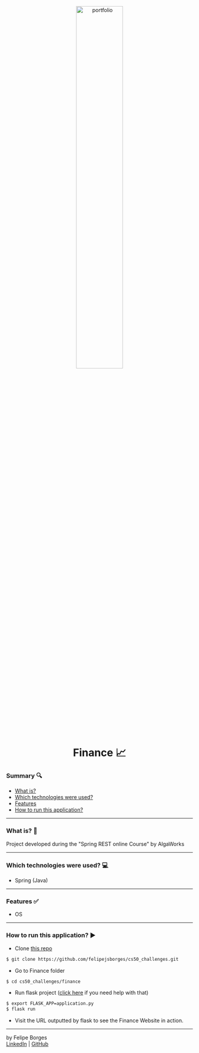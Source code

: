 <div align="center">	
	<img src="./.github/intro.jpg" alt="portfolio" width="50%"/>	
</div>

<div align="center">
	<h1>Finance 📈</h1>	
</div>

### Summary 🔍
- [What is?](#what-is-)
- [Which technologies were used?](#which-technologies-were-used-)
- [Features](#features-)
- [How to run this application?](#how-to-run-this-application-%EF%B8%8F)
<hr>

### What is? 🤔
Project developed during the "Spring REST online Course" by AlgaWorks
<hr>

### Which technologies were used? 💻
- Spring (Java)
<hr>

### Features ✅<br>
- OS
<hr>

### How to run this application? ▶️<br>


- Clone [this repo](https://github.com/felipejsborges/cs50_challenges)
```bash
$ git clone https://github.com/felipejsborges/cs50_challenges.git
```

- Go to Finance folder
```bash
$ cd cs50_challenges/finance
```

- Run flask project ([click here](https://flask.palletsprojects.com/en/1.1.x/quickstart/) if you need help with that)
```bash
$ export FLASK_APP=application.py
$ flask run
```

- Visit the URL outputted by flask to see the Finance Website in action.
<hr>

by Felipe Borges<br>
[LinkedIn](https://www.linkedin.com/in/felipejsborges) | [GitHub](https://github.com/felipejsborges)
